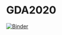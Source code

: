 # GDA2020

[![Binder](https://mybinder.org/badge_logo.svg)](https://mybinder.org/v2/gh/heinerigel/GDA2020/master)
